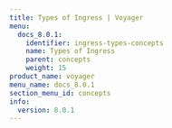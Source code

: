 ```yaml
---
title: Types of Ingress | Voyager
menu:
  docs_8.0.1:
    identifier: ingress-types-concepts
    name: Types of Ingress
    parent: concepts
    weight: 15
product_name: voyager
menu_name: docs_8.0.1
section_menu_id: concepts
info:
  version: 8.0.1
---
```


